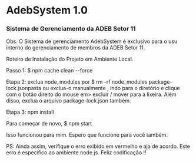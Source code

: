 # AdebSystem 1.0
### **Sistema de Gerenciamento da ADEB Setor 11**
Obs. O Sistema de gerenciamento AdebSystem é exclusivo para o usu interno do gerenciamento de membros da ADEB Setor 11.

Roteiro de Instalação do Projeto em Ambiente Local.


Passo 1: $ npm cache clean --force

Etapa 2: exclua node_modules por $ rm -rf node_modules package-lock.jsonpasta ou exclua-o manualmente , indo para o diretório e clique com o botão direito do mouse em> excluir / mover para a lixeira. Além disso, exclua o arquivo package-lock.json também.

Etapa 3: npm install

Para começar de novo, $ npm start

Isso funcionou para mim. Espero que funcione para você também.

PS: Ainda assim, verifique o erro exibido em vermelho e aja de acordo. Este erro é específico ao ambiente node.js. Feliz codificação !!
